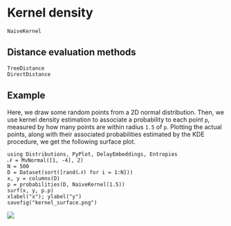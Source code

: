 # Kernel density

```@docs
NaiveKernel
```

## Distance evaluation methods

```@docs
TreeDistance
DirectDistance
```

## Example

Here, we draw some random points from a 2D normal distribution. Then, we use kernel 
density estimation to associate a probability to each point `p`, measured by how many 
points are within radius `1.5` of `p`. Plotting the actual points, along with their 
associated probabilities estimated by the KDE procedure, we get the following surface 
plot.

```@example
using Distributions, PyPlot, DelayEmbeddings, Entropies
𝒩 = MvNormal([1, -4], 2)
N = 500
D = Dataset(sort([rand(𝒩) for i = 1:N]))
x, y = columns(D)
p = probabilities(D, NaiveKernel(1.5))
surf(x, y, p.p)
xlabel("x"); ylabel("y")
savefig("kernel_surface.png")
```

![](kernel_surface.png)
